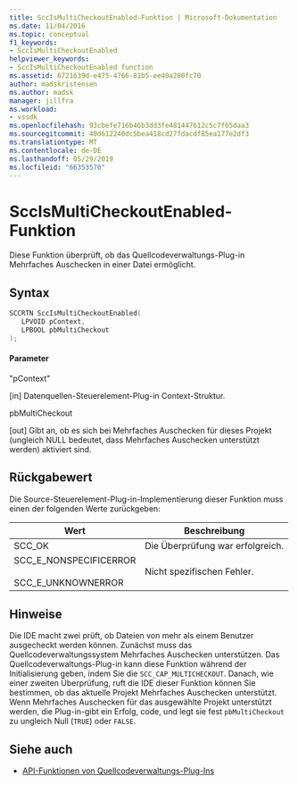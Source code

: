 ```yaml
---
title: SccIsMultiCheckoutEnabled-Funktion | Microsoft-Dokumentation
ms.date: 11/04/2016
ms.topic: conceptual
f1_keywords:
- SccIsMultiCheckoutEnabled
helpviewer_keywords:
- SccIsMultiCheckoutEnabled function
ms.assetid: 6721639d-e475-4766-81b5-ee40a280fc70
author: madskristensen
ms.author: madsk
manager: jillfra
ms.workload:
- vssdk
ms.openlocfilehash: 93cbefe716b46b3dd3fe481447612c5c7f65daa3
ms.sourcegitcommit: 40d612240dc5bea418cd27fdacdf85ea177e2df3
ms.translationtype: MT
ms.contentlocale: de-DE
ms.lasthandoff: 05/29/2019
ms.locfileid: "66353570"
---
```

# <a name="sccismulticheckoutenabled-function"></a>SccIsMultiCheckoutEnabled-Funktion
Diese Funktion überprüft, ob das Quellcodeverwaltungs-Plug-in Mehrfaches Auschecken in einer Datei ermöglicht.

## <a name="syntax"></a>Syntax

```cpp
SCCRTN SccIsMultiCheckoutEnabled(
   LPVOID pContext,
   LPBOOL pbMultiCheckout
);
```

#### <a name="parameters"></a>Parameter
 "pContext"

[in] Datenquellen-Steuerelement-Plug-in Context-Struktur.

 pbMultiCheckout

[out] Gibt an, ob es sich bei Mehrfaches Auschecken für dieses Projekt (ungleich NULL bedeutet, dass Mehrfaches Auschecken unterstützt werden) aktiviert sind.

## <a name="return-value"></a>Rückgabewert
 Die Source-Steuerelement-Plug-in-Implementierung dieser Funktion muss einen der folgenden Werte zurückgeben:

|Wert|Beschreibung|
|-----------|-----------------|
|SCC_OK|Die Überprüfung war erfolgreich.|
|SCC_E_NONSPECIFICERROR<br /><br /> SCC_E_UNKNOWNERROR|Nicht spezifischen Fehler.|

## <a name="remarks"></a>Hinweise
 Die IDE macht zwei prüft, ob Dateien von mehr als einem Benutzer ausgecheckt werden können. Zunächst muss das Quellcodeverwaltungssystem Mehrfaches Auschecken unterstützen. Das Quellcodeverwaltungs-Plug-in kann diese Funktion während der Initialisierung geben, indem Sie die `SCC_CAP_MULTICHECKOUT`. Danach, wie einer zweiten Überprüfung, ruft die IDE dieser Funktion können Sie bestimmen, ob das aktuelle Projekt Mehrfaches Auschecken unterstützt. Wenn Mehrfaches Auschecken für das ausgewählte Projekt unterstützt werden, die Plug-in-gibt ein Erfolg, code, und legt sie fest `pbMultiCheckout` zu ungleich Null (`TRUE`) oder `FALSE`.

## <a name="see-also"></a>Siehe auch
- [API-Funktionen von Quellcodeverwaltungs-Plug-Ins](../extensibility/source-control-plug-in-api-functions.md)